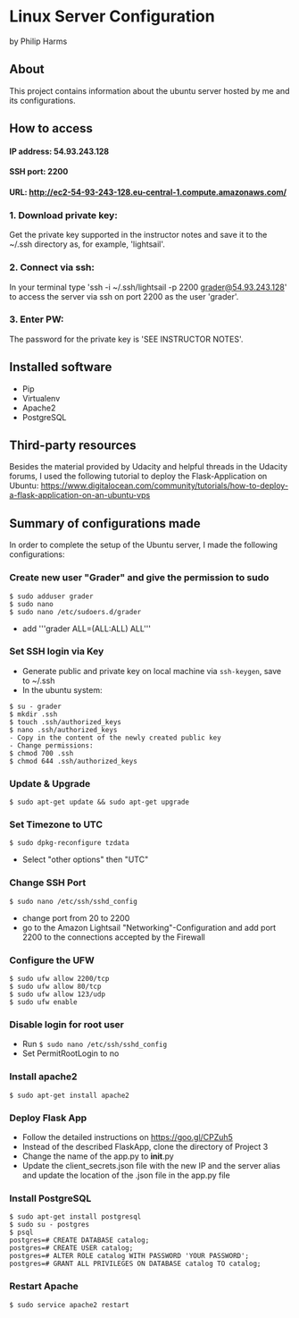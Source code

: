 # Linux Server Configuration

by Philip Harms


## About

This project contains information about the ubuntu server hosted by me and its configurations.


## How to access

#### IP address:				54.93.243.128
#### SSH port: 				2200
#### URL:					http://ec2-54-93-243-128.eu-central-1.compute.amazonaws.com/

### 1. Download private key:
Get the private key supported in the instructor notes and save it to the ~/.ssh directory as, for example, 'lightsail'.
### 2. Connect via ssh:
In your terminal type 'ssh -i ~/.ssh/lightsail -p 2200 grader@54.93.243.128' to access the server via ssh on port 2200 as the user 'grader'.
### 3. Enter PW:
The password for the private key is 'SEE INSTRUCTOR NOTES'.

## Installed software

- Pip
- Virtualenv
- Apache2
- PostgreSQL

## Third-party resources

Besides the material provided by Udacity and helpful threads in the Udacity forums, I used the following tutorial to deploy
the Flask-Application on Ubuntu:
https://www.digitalocean.com/community/tutorials/how-to-deploy-a-flask-application-on-an-ubuntu-vps

## Summary of configurations made

In order to complete the setup of the Ubuntu server, I made the following configurations:

### Create new user "Grader" and give the permission to sudo
```
$ sudo adduser grader
$ sudo nano
$ sudo nano /etc/sudoers.d/grader
```
- add '''grader ALL=(ALL:ALL) ALL'''

### Set SSH login via Key
- Generate public and private key on local machine via ```ssh-keygen```, save to ~/.ssh
- In the ubuntu system:
``` 
$ su - grader
$ mkdir .ssh
$ touch .ssh/authorized_keys
$ nano .ssh/authorized_keys
- Copy in the content of the newly created public key
- Change permissions:
$ chmod 700 .ssh
$ chmod 644 .ssh/authorized_keys
```
### Update & Upgrade
```
$ sudo apt-get update && sudo apt-get upgrade
```
### Set Timezone to UTC
```
$ sudo dpkg-reconfigure tzdata
```
- Select "other options" then "UTC"

### Change SSH Port
```
$ sudo nano /etc/ssh/sshd_config
```
- change port from 20 to 2200
- go to the Amazon Lightsail "Networking"-Configuration and add port 2200 to the connections accepted by the Firewall

### Configure the UFW
```
$ sudo ufw allow 2200/tcp
$ sudo ufw allow 80/tcp
$ sudo ufw allow 123/udp
$ sudo ufw enable 
```
### Disable login for root user
- Run ```$ sudo nano /etc/ssh/sshd_config```
- Set PermitRootLogin to no

### Install apache2
```$ sudo apt-get install apache2```

### Deploy Flask App
- Follow the detailed instructions on https://goo.gl/CPZuh5
- Instead of the described FlaskApp, clone the directory of Project 3
- Change the name of the app.py to __init__.py
- Update the client_secrets.json file with the new IP and the server alias and update the location of the .json file in the app.py file

### Install PostgreSQL
```
$ sudo apt-get install postgresql
$ sudo su - postgres
$ psql
postgres=# CREATE DATABASE catalog;
postgres=# CREATE USER catalog;
postgres=# ALTER ROLE catalog WITH PASSWORD 'YOUR PASSWORD';
postgres=# GRANT ALL PRIVILEGES ON DATABASE catalog TO catalog;
```
### Restart Apache
```$ sudo service apache2 restart```

